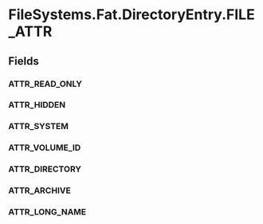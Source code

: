 ﻿


# FileSystems.Fat.DirectoryEntry.FILE_ATTR

## Fields

### ATTR_READ_ONLY

### ATTR_HIDDEN

### ATTR_SYSTEM

### ATTR_VOLUME_ID

### ATTR_DIRECTORY

### ATTR_ARCHIVE

### ATTR_LONG_NAME
